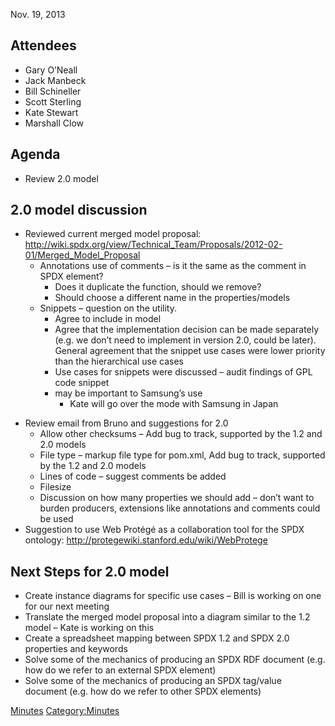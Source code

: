 Nov. 19, 2013

## Attendees

  - Gary O’Neall
  - Jack Manbeck
  - Bill Schineller
  - Scott Sterling
  - Kate Stewart
  - Marshall Clow

## Agenda

  - Review 2.0 model

## 2.0 model discussion

  - Reviewed current merged model proposal:
    <http://wiki.spdx.org/view/Technical_Team/Proposals/2012-02-01/Merged_Model_Proposal>
      - Annotations use of comments – is it the same as the comment in
        SPDX element?
          - Does it duplicate the function, should we remove?
          - Should choose a different name in the properties/models
      - Snippets – question on the utility.
          - Agree to include in model
          - Agree that the implementation decision can be made
            separately (e.g. we don’t need to implement in version 2.0,
            could be later). General agreement that the snippet use
            cases were lower priority than the hierarchical use cases
          - Use cases for snippets were discussed – audit findings of
            GPL code snippet
          - may be important to Samsung’s use
              - Kate will go over the mode with Samsung in Japan

<!-- end list -->

  - Review email from Bruno and suggestions for 2.0
      - Allow other checksums – Add bug to track, supported by the 1.2
        and 2.0 models
      - File type – markup file type for pom.xml, Add bug to track,
        supported by the 1.2 and 2.0 models
      - Lines of code – suggest comments be added
      - Filesize
      - Discussion on how many properties we should add – don’t want to
        burden producers, extensions like annotations and comments could
        be used
  - Suggestion to use Web Protégé as a collaboration tool for the SPDX
    ontology: <http://protegewiki.stanford.edu/wiki/WebProtege>

## Next Steps for 2.0 model

  - Create instance diagrams for specific use cases – Bill is working on
    one for our next meeting
  - Translate the merged model proposal into a diagram similar to the
    1.2 model – Kate is working on this
  - Create a spreadsheet mapping between SPDX 1.2 and SPDX 2.0
    properties and keywords
  - Solve some of the mechanics of producing an SPDX RDF document (e.g.
    how do we refer to an external SPDX element)
  - Solve some of the mechanics of producing an SPDX tag/value document
    (e.g. how do we refer to other SPDX elements)

[Minutes](Category:Technical "wikilink")
[Category:Minutes](Category:Minutes "wikilink")
